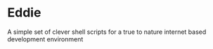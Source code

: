 # Eddie
A simple set of clever shell scripts for a true to nature internet based development environment 
